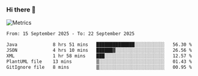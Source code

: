 ### Hi there 👋

![Metrics](https://github.com/radoapx/radoapx/blob/main/github-metrics.svg)

<!--START_SECTION:waka-->

```txt
From: 15 September 2025 - To: 22 September 2025

Java             8 hrs 51 mins   ██████████████░░░░░░░░░░░   56.30 %
JSON             4 hrs 10 mins   ██████▓░░░░░░░░░░░░░░░░░░   26.56 %
XML              1 hr 58 mins    ███░░░░░░░░░░░░░░░░░░░░░░   12.57 %
PlantUML file    13 mins         ▒░░░░░░░░░░░░░░░░░░░░░░░░   01.43 %
GitIgnore file   8 mins          ▒░░░░░░░░░░░░░░░░░░░░░░░░   00.95 %
```

<!--END_SECTION:waka-->

<!--
**radoapx/radoapx** is a ✨ _special_ ✨ repository because its `README.md` (this file) appears on your GitHub profile.

Here are some ideas to get you started:

- 🔭 I’m currently working on ...
- 🌱 I’m currently learning ...
- 👯 I’m looking to collaborate on ...
- 🤔 I’m looking for help with ...
- 💬 Ask me about ...
- 📫 How to reach me: ...
- 😄 Pronouns: ...
- ⚡ Fun fact: ...
-->
